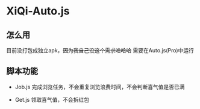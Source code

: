 # XiQi-Auto.js

## 怎么用

目前没打包成独立apk，~~因为我自己没这个需求哈哈哈~~
需要在Auto.js(Pro)中运行

## 脚本功能

- Job.js 完成浏览任务，不会重复浏览浪费时间，不会判断喜气值是否已满

- Get.js 领取喜气值，不会拆红包
